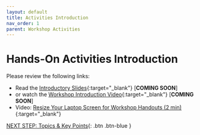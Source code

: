 ```yaml
---
layout: default
title: Activities Introduction
nav_order: 1
parent: Workshop Activities
---
```

# Hands-On Activities Introduction

Please review the following links:

- Read the [Introductory Slides](#){:target="_blank"} [**COMING SOON**] 
- or watch the  [Workshop Introduction Video](#){:target="_blank"} [**COMING SOON**]
- Video: [Resize Your Laptop Screen for Workshop Handouts (2 min)](https://www.youtube.com/watch?v=Igk5hZUfzN0){:target="_blank"}


[NEXT STEP: Topics & Key Points](topics.html){: .btn .btn-blue }
